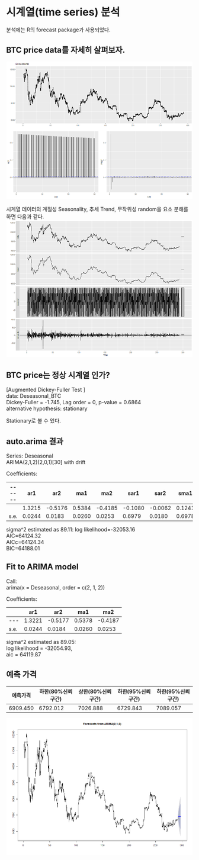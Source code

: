 # 시계열(time series) 분석  
분석에는 R의 forecast package가 사용되었다.  

## BTC price data를 자세히 살펴보자.  
![alt_text](./Images/TimeSeries.png)


시계열 데이터의 계절성 Seasonality, 추세 Trend, 무작위성 random을 요소 분해를 하면 다음과 같다.  
![alt_text](./Images/Decomposed_series.png) 


## BTC price는 정상 시계열 인가?  
[Augmented Dickey-Fuller Test  ]  
data:  Deseasonal_BTC  
Dickey-Fuller = -1.745, Lag order = 0, p-value = 0.6864  
alternative hypothesis: stationary

Stationary로 볼 수 있다.  


## auto.arima 결과  
  
Series: Deseasonal   
ARIMA(2,1,2)(2,0,1)[30] with drift 

Coefficients:  

| ------ |    ar1   |   ar2  |   ma1   |   ma2   |  sar1 |    sar2 |   sma1 |   drift |
| ----- | -------- | ------ | ------- | ------- | ----- | ------- | ------ | ----- |
|       |  1.3215  | -0.5176|  0.5384 | -0.4185 | -0.1080| -0.0062| 0.1241 |  -0.4895 |
| s.e.  |  0.0244  | 0.0183 | 0.0260  | 0.0253  | 0.6979 |  0.0180|  0.6978|   0.5812 |

sigma^2 estimated as 89.11:  log likelihood=-32053.16  
AIC=64124.32  
AICc=64124.34   
BIC=64188.01

## Fit to ARIMA model
Call:  
arima(x = Deseasonal, order = c(2, 1, 2))

Coefficients:  

|     |  ar1  |    ar2 |  ma1  |    ma2 |
| --- | ----- | ------ | ----- | ------ |
| --- | 1.3221| -0.5177| 0.5378| -0.4187|
|s.e. | 0.0244|  0.0184| 0.0260|  0.0253|  


sigma^2 estimated as 89.05:   
log likelihood = -32054.93,   
aic = 64119.87

## 예측 가격  
|예측가격 | 하한(80%신뢰구간)| 상한(80%신뢰구간)| 하한(95%신뢰구간)| 하한(95%신뢰구간)|
| ------ | ----------------| --------------- | --------------- | --------- |
| 6909.450| 6792.012       | 7026.888        | 6729.843        | 7089.057  |

![alt_text](./Images/Arima_forecast.png)



